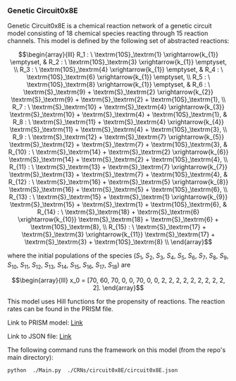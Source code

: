 ### Genetic Circuit0x8E  

Genetic Circuit0x8E is a chemical reaction network of a genetic circuit model consisting of 18 chemical species reacting through 15 reaction channels. This model is defined by the following set of abstracted reactions:

```math
\begin{array}{lll}
    R_1 : \ \textrm{10S}_\textrm{1} \xrightarrow{k_{1}} \emptyset, &
    R_2 : \ \textrm{10S}_\textrm{3} \xrightarrow{k_{1}} \emptyset, \\
    R_3 : \ \textrm{10S}_\textrm{4} \xrightarrow{k_{1}} \emptyset, &
    R_4 : \ \textrm{10S}_\textrm{6} \xrightarrow{k_{1}} \emptyset, \\
    R_5 : \ \textrm{10S}_\textrm{8} \xrightarrow{k_{1}} \emptyset, &
    R_6 : \ \textrm{S}_\textrm{9} + \textrm{S}_\textrm{2} \xrightarrow{k_{2}} \textrm{S}_\textrm{9} + \textrm{S}_\textrm{2} + \textrm{10S}_\textrm{1}, \\
    R_7 : \ \textrm{S}_\textrm{10} + \textrm{S}_\textrm{4} \xrightarrow{k_{3}} \textrm{S}_\textrm{10} + \textrm{S}_\textrm{4} + \textrm{10S}_\textrm{1}, &
    R_8 : \ \textrm{S}_\textrm{11} + \textrm{S}_\textrm{4} \xrightarrow{k_{4}} \textrm{S}_\textrm{11} + \textrm{S}_\textrm{4} + \textrm{10S}_\textrm{3}, \\
    R_9 : \ \textrm{S}_\textrm{12} + \textrm{S}_\textrm{7} \xrightarrow{k_{5}} \textrm{S}_\textrm{12} + \textrm{S}_\textrm{7} + \textrm{10S}_\textrm{3}, &
    R_{10} : \ \textrm{S}_\textrm{14} + \textrm{S}_\textrm{2} \xrightarrow{k_{6}} \textrm{S}_\textrm{14} + \textrm{S}_\textrm{2} + \textrm{10S}_\textrm{4}, \\
    R_{11} : \ \textrm{S}_\textrm{13} + \textrm{S}_\textrm{7} \xrightarrow{k_{7}} \textrm{S}_\textrm{13} + \textrm{S}_\textrm{7} + \textrm{10S}_\textrm{4}, &
    R_{12} : \ \textrm{S}_\textrm{16} + \textrm{S}_\textrm{5} \xrightarrow{k_{8}} \textrm{S}_\textrm{16} + \textrm{S}_\textrm{5} + \textrm{10S}_\textrm{6}, \\
    R_{13} : \ \textrm{S}_\textrm{15} + \textrm{S}_\textrm{1} \xrightarrow{k_{9}} \textrm{S}_\textrm{15} + \textrm{S}_\textrm{1} + \textrm{10S}_\textrm{6}, &
    R_{14} : \ \textrm{S}_\textrm{18} + \textrm{S}_\textrm{6} \xrightarrow{k_{10}} \textrm{S}_\textrm{18} + \textrm{S}_\textrm{6} + \textrm{10S}_\textrm{8}, \\
    R_{15} : \ \textrm{S}_\textrm{17} + \textrm{S}_\textrm{3} \xrightarrow{k_{11}} \textrm{S}_\textrm{17} + \textrm{S}_\textrm{3} + \textrm{10S}_\textrm{8} \\
\end{array}
```
where the initial populations of the species ($S_1$, $S_2$, $S_3$, $S_4$, $S_5$, $S_6$, $S_7$, $S_8$, $S_9$, $S_{10}$, $S_{11}$, $S_{12}$, $S_{13}$, $S_{14}$, $S_{15}$, $S_{16}$, $S_{17}$, $S_{18}$)
are 

```math
\begin{array}{lll}
x_0 = [70, 60, 70, 0, 0, 70, 0, 0, 2, 2, 2, 2, 2, 2, 2, 2, 2, 2].
\end{array}
```
This model uses Hill functions for the propensity of reactions. The reaction rates can be found in the PRISM file.

Link to PRISM model: [Link](https://github.com/fluentverification/bmc_counterexample/blob/IEEE/CRNs/circuit0x8E/Circuit0x8E_100to111_unb.sm)

Link to JSON file: [Link](https://github.com/fluentverification/bmc_counterexample/blob/IEEE/CRNs/circuit0x8E/circuit0x8E.json)

The following command runs the framework on this model (from the repo's main directory):

```bash
python  ./Main.py  ./CRNs/circuit0x8E/circuit0x8E.json
```


